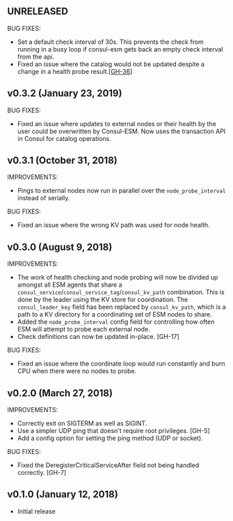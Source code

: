 ## UNRELEASED

BUG FIXES:

 * Set a default check interval of 30s. This prevents the check from running in a busy loop if consul-esm gets back an empty check interval from the api.
 * Fixed an issue where the catalog would not be updated despite a change in a health probe result.[[GH-36](https://github.com/hashicorp/consul-esm/issues/36)]

## v0.3.2 (January 23, 2019)

BUG FIXES:

  * Fixed an issue where updates to external nodes or their health by the user could be overwritten by Consul-ESM. Now uses the transaction API in Consul for catalog operations.

## v0.3.1 (October 31, 2018)

IMPROVEMENTS:

  * Pings to external nodes now run in parallel over the `node_probe_interval` instead of serially.

BUG FIXES:

  * Fixed an issue where the wrong KV path was used for node health.

## v0.3.0 (August 9, 2018)

IMPROVEMENTS:

  * The work of health checking and node probing will now be divided up amongst all ESM agents that share a `consul_service`/`consul_service_tag`/`consul_kv_path` combination. This is done by the leader using the KV store for coordination. The `consul_leader_key` field has been replaced by `consul_kv_path`, which is a path to a KV directory for a coordinating set of ESM nodes to share.
  * Added the `node_probe_interval` config field for controlling how often ESM will attempt to probe each external node.
  * Check definitions can now be updated in-place. [GH-17]

BUG FIXES:

  * Fixed an issue where the coordinate loop would run constantly and burn CPU when there were no nodes to probe.

## v0.2.0 (March 27, 2018)

IMPROVEMENTS:

  * Correctly exit on SIGTERM as well as SIGINT.
  * Use a simpler UDP ping that doesn't require root privileges. [GH-5]
  * Add a config option for setting the ping method (UDP or socket).

BUG FIXES:

  * Fixed the DeregisterCriticalServiceAfter field not being handled correctly. [GH-7]

## v0.1.0 (January 12, 2018)

  * Initial release
